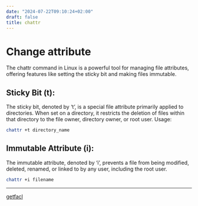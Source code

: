 ```yaml
---
date: "2024-07-22T09:10:24+02:00"
draft: false
title: chattr
---
```


# Change attribute

The chattr command in Linux is a powerful tool for managing file
attributes, offering features like setting the sticky bit and making
files immutable.

## Sticky Bit (t):

The sticky bit, denoted by ‘t’, is a special file attribute primarily
applied to directories. When set on a directory, it restricts the
deletion of files within that directory to the file owner, directory
owner, or root user. Usage:

``` bash
chattr +t directory_name
```

## Immutable Attribute (i):

The immutable attribute, denoted by ‘i’, prevents a file from being
modified, deleted, renamed, or linked to by any user, including the root
user.

``` bash
chattr +i filename
```

------------------------------------------------------------------------

[getfacl](/Notes/posts/getfacl)
